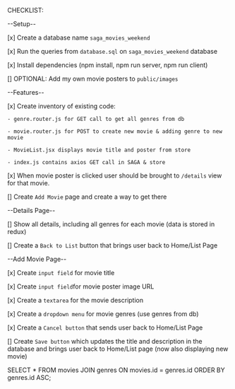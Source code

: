 
CHECKLIST:

--Setup--

[x] Create a database name `saga_movies_weekend`

[x] Run the queries from `database.sql` on `saga_movies_weekend` database

[x] Install dependencies (npm install, npm run server, npm run client)

[] OPTIONAL: Add my own movie posters to `public/images`


--Features--

[x] Create inventory of existing code:

    - genre.router.js for GET call to get all genres from db
    
    - movie.router.js for POST to create new movie & adding genre to new movie

    - MovieList.jsx displays movie title and poster from store

    - index.js contains axios GET call in SAGA & store

[x] When movie poster is clicked user should be brought to `/details` view for that movie.

[] Create `Add Movie` page and create a way to get there


--Details Page--

[] Show all details, including all genres for each movie (data is stored in redux)

[] Create a `Back to List` button that brings user back to Home/List Page

--Add Movie Page--

[x] Create `input field` for movie title

[x] Create `input field`for movie poster image URL

[x] Create a `textarea` for the movie description

[x] Create a `dropdown menu` for movie genres (use genres from db)

[x] Create a `Cancel button` that sends user back to Home/List Page

[] Create `Save button` which updates the title and description in the database and brings user back to Home/List page (now also displaying new movie)

SELECT * FROM movies JOIN genres ON movies.id = genres.id ORDER BY genres.id ASC;